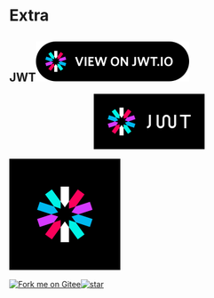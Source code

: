 # Extra

## JWT[![icom](img/badge.svg)](https://jwt.io)

<p align="center">
	<a>
		<img src="img/jwt-logo.svg" width="200px"/>
	</a>
</p>
<p> <img src="img/icon.svg" width="200px"/></p>

[![Fork me on Gitee](https://gitee.com/xrafece/dosports/widgets/widget_1.svg?color=000000)](https://gitee.com/xrafece/dosports)[![star](https://gitee.com/xrafece/dosports/badge/star.svg?theme=dark)](https://gitee.com/xrafece/dosports/stargazers)